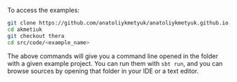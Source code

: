 To access the examples:

```bash
git clone https://github.com/anatoliykmetyuk/anatoliykmetyuk.github.io.git akmetiuk
cd akmetiuk
git checkout thera
cd src/code/<example_name>
```

The above commands will give you a command line opened in the folder with a given example project. You can run them with `sbt run`, and you can browse sources by opening that folder in your IDE or a text editor.
